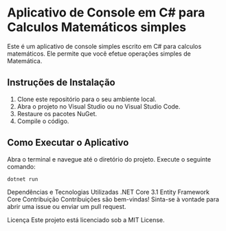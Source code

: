 # Aplicativo de Console em C# para Calculos Matemáticos simples  

Este é um aplicativo de console simples escrito em C# para calculos matemáticos. Ele permite que você efetue operações simples de Matemática.

## Instruções de Instalação

1. Clone este repositório para o seu ambiente local.
2. Abra o projeto no Visual Studio ou no Visual Studio Code.
3. Restaure os pacotes NuGet.
4. Compile o código.

## Como Executar o Aplicativo

Abra o terminal e navegue até o diretório do projeto. Execute o seguinte comando:

```bash
dotnet run
```
Dependências e Tecnologias Utilizadas
.NET Core 3.1
Entity Framework Core
Contribuição
Contribuições são bem-vindas! Sinta-se à vontade para abrir uma issue ou enviar um pull request.

Licença
Este projeto está licenciado sob a MIT License.
